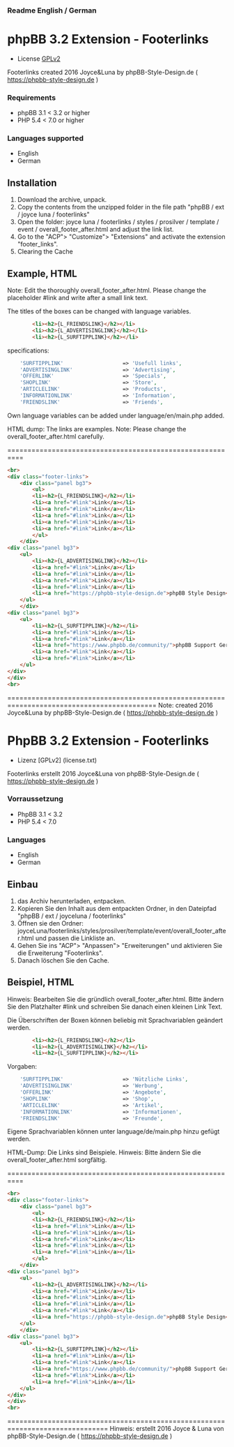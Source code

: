 ### 						Readme English / German 

# phpBB 3.2 Extension - Footerlinks
- License [GPLv2](license.txt)

Footerlinks created 2016 Joyce&Luna by phpBB-Style-Design.de ( https://phpbb-style-design.de )

### Requirements
- phpBB 3.1 < 3.2 or higher
- PHP 5.4 < 7.0 or higher

### Languages supported
- English
- German 

## Installation
1. Download the archive, unpack.
2. Copy the contents from the unzipped folder in the file path "phpBB / ext / joyce luna / footerlinks"
3. Open the folder: joyce luna / footerlinks / styles / prosilver / template / event / overall_footer_after.html and adjust the link list.
4. Go to the "ACP"> "Customize"> "Extensions" and activate the extension "footer_links".
5. Clearing the Cache

## Example, HTML
Note: Edit the thoroughly overall_footer_after.html.
Please change the placeholder #link and write after a small link text.

The titles of the boxes can be changed with language variables.
```html
		<li><h2>{L_FRIENDSLINK}</h2></li>
		<li><h2>{L_ADVERTISINGLINK}</h2></li>
		<li><h2>{L_SURFTIPPLINK}</h2></li>
```

specifications:
```php
	'SURFTIPPLINK'					 => 'Usefull links',
	'ADVERTISINGLINK'				 => 'Advertising',
	'OFFERLINK'						 => 'Specials',
	'SHOPLINK'						 => 'Store',
	'ARTICLELINK'					 => 'Products',
	'INFORMATIONLINK'				 => 'Information',
	'FRIENDSLINK'					 => 'Friends',
```

Own language variables can be added under language/en/main.php added.

HTML dump: The links are examples.
Note: Please change the overall_footer_after.html carefully.

==========================================================

<!-- Footerlinks created 2016 Joyce&Luna by phpBB-Style-Design.de ( https://phpbb-style-design.de ) -->
```html
<br>
<div class="footer-links">
	<div class="panel bg3">
		<ul>
		<li><h2>{L_FRIENDSLINK}</h2></li>
		<li><a href="#link">Link</a></li>
		<li><a href="#link">Link</a></li>
		<li><a href="#link">Link</a></li>
		<li><a href="#link">Link</a></li>
		<li><a href="#link">Link</a></li>
		</ul>
	</div>
<div class="panel bg3">
	<ul>
		<li><h2>{L_ADVERTISINGLINK}</h2></li>
		<li><a href="#link">Link</a></li>
		<li><a href="#link">Link</a></li>
		<li><a href="#link">Link</a></li>
		<li><a href="#link">Link</a></li>
		<li><a href="https://phpbb-style-design.de">phpBB Style Design</a></li>
	</ul>
	</div>
<div class="panel bg3">
	<ul>
		<li><h2>{L_SURFTIPPLINK}</h2></li>
		<li><a href="#link">Link</a></li>
		<li><a href="#link">Link</a></li>
		<li><a href="https://www.phpbb.de/community/">phpBB Support German</a></li>
		<li><a href="#link">Link</a></li>
		<li><a href="#link">Link</a></li>
	</ul>
</div>
</div>
<br>
```

===========================================================================================
Note: created 2016 Joyce&Luna by phpBB-Style-Design.de ( https://phpbb-style-design.de )


# PhpBB 3.2 Extension - Footerlinks
- Lizenz [GPLv2] (license.txt)

Footerlinks erstellt 2016 Joyce&Luna von phpBB-Style-Design.de ( https://phpbb-style-design.de )

### Vorraussetzung
- PhpBB 3.1 < 3.2 
- PHP 5.4 < 7.0 

### Languages 
- English
- German 

## Einbau
1. das Archiv herunterladen, entpacken.
2. Kopieren Sie den Inhalt aus dem entpackten Ordner, in den Dateipfad "phpBB / ext / joyceluna / footerlinks"
3. Öffnen sie den Ordner: joyceLuna/footerlinks/styles/prosilver/template/event/overall_footer_after.html und passen die Linkliste an.
4. Gehen Sie ins "ACP"> "Anpassen"> "Erweiterungen" und aktivieren Sie die Erweiterung "Footerlinks".
5. Danach löschen Sie den Cache.

## Beispiel, HTML
Hinweis: Bearbeiten Sie die gründlich overall_footer_after.html.
Bitte ändern Sie den Platzhalter #link und schreiben Sie danach einen kleinen Link Text.

Die Überschriften der Boxen können beliebig mit Sprachvariablen geändert werden.
```html
		<li><h2>{L_FRIENDSLINK}</h2></li>
		<li><h2>{L_ADVERTISINGLINK}</h2></li>
		<li><h2>{L_SURFTIPPLINK}</h2></li>
```

Vorgaben:
```php
	'SURFTIPPLINK'					 => 'Nützliche Links',
	'ADVERTISINGLINK'				 => 'Werbung',
	'OFFERLINK'						 => 'Angebote',
	'SHOPLINK'						 => 'Shop',
	'ARTICLELINK'					 => 'Artikel',
	'INFORMATIONLINK'				 => 'Informationen',
	'FRIENDSLINK'					 => 'Freunde',
```
Eigene Sprachvariablen können unter language/de/main.php hinzu gefügt werden.

HTML-Dump: Die Links sind Beispiele.
Hinweis: Bitte ändern Sie die overall_footer_after.html sorgfältig.

==========================================================

<!-- footerlinks created 2016 Joyce&Luna by phpBB-Style-Design.de ( https://phpbb-style-design.de ) -->
```html
<br>
<div class="footer-links">
	<div class="panel bg3">
		<ul>
		<li><h2>{L_FRIENDSLINK}</h2></li>
		<li><a href="#link">Link</a></li>
		<li><a href="#link">Link</a></li>
		<li><a href="#link">Link</a></li>
		<li><a href="#link">Link</a></li>
		<li><a href="#link">Link</a></li>
		</ul>
	</div>
<div class="panel bg3">
	<ul>
		<li><h2>{L_ADVERTISINGLINK}</h2></li>
		<li><a href="#link">Link</a></li>
		<li><a href="#link">Link</a></li>
		<li><a href="#link">Link</a></li>
		<li><a href="#link">Link</a></li>
		<li><a href="https://phpbb-style-design.de">phpBB Style Design</a></li>
	</ul>
	</div>
<div class="panel bg3">
	<ul>
		<li><h2>{L_SURFTIPPLINK}</h2></li>
		<li><a href="#link">Link</a></li>
		<li><a href="#link">Link</a></li>
		<li><a href="https://www.phpbb.de/community/">phpBB Support German</a></li>
		<li><a href="#link">Link</a></li>
		<li><a href="#link">Link</a></li>
	</ul>
</div>
</div>
<br>
```
===============================================================================
Hinweis: erstellt 2016 Joyce & Luna von phpBB-Style-Design.de ( https://phpbb-style-design.de )

